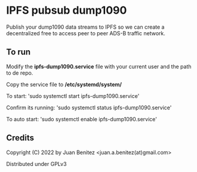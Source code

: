 # IPFS pubsub dump1090

Publish your dump1090 data streams to IPFS so we can create a decentralized free to access peer to peer ADS-B traffic network.


## To run

Modify the __ipfs-dump1090.service__ file with your current user and the path to de repo.

Copy the service file to __/etc/systemd/system/__

To start:
'sudo systemctl start ipfs-dump1090.service'

Confirm its running:
'sudo systemctl status ipfs-dump1090.service'

To auto start:
'sudo systemctl enable ipfs-dump1090.service'

## Credits

Copyright (C) 2022 by Juan Benitez   <juan.a.benitez(at)gmail.com>

Distributed under GPLv3
